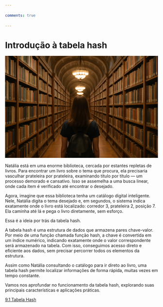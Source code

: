 ```yaml
---

comments: true

---
```


# **Introdução à tabela hash**

![Tabela hash](tabelas-hash.assets/biblioteca-hash.png)

Natália está em uma enorme biblioteca, cercada por estantes repletas de livros. Para encontrar um livro sobre o tema que procura, ela precisaria vasculhar prateleira por prateleira, examinando título por título — um processo demorado e cansativo. Isso se assemelha a uma busca linear, onde cada item é verificado até encontrar o desejado.

Agora, imagine que essa biblioteca tenha um catálogo digital inteligente. Nele, Natália digita o tema desejado e, em segundos, o sistema indica exatamente onde o livro está localizado: corredor 3, prateleira 2, posição 7. Ela caminha até lá e pega o livro diretamente, sem esforço.

Essa é a ideia por trás da tabela hash.

A tabela hash é uma estrutura de dados que armazena pares chave-valor. Por meio de uma função chamada função hash, a chave é convertida em um índice numérico, indicando exatamente onde o valor correspondente será armazenado na tabela. Com isso, conseguimos acesso direto e eficiente aos dados, sem precisar percorrer todos os elementos da estrutura.

Assim como Natália consultando o catálogo para ir direto ao livro, uma tabela hash permite localizar informações de forma rápida, muitas vezes em tempo constante.

Vamos nos aprofundar no funcionamento da tabela hash, explorando suas principais características e aplicações práticas.

[9.1 Tabela Hash](../tabelas-hash/tabelas-hash.md)